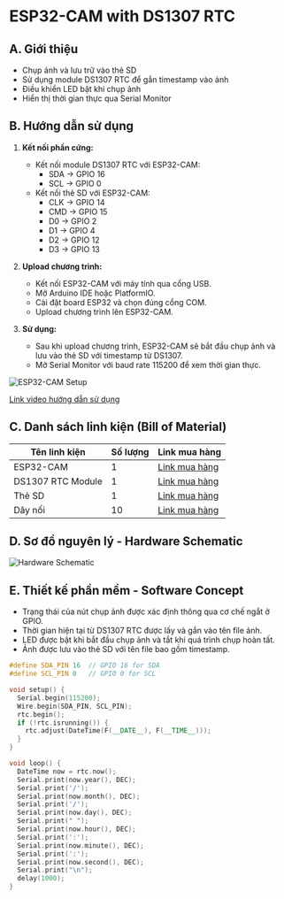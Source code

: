 # ESP32-CAM with DS1307 RTC

## A. Giới thiệu

- Chụp ảnh và lưu trữ vào thẻ SD
- Sử dụng module DS1307 RTC để gắn timestamp vào ảnh
- Điều khiển LED bật khi chụp ảnh
- Hiển thị thời gian thực qua Serial Monitor

## B. Hướng dẫn sử dụng

1. **Kết nối phần cứng:**
   - Kết nối module DS1307 RTC với ESP32-CAM:
     - SDA -> GPIO 16
     - SCL -> GPIO 0
   - Kết nối thẻ SD với ESP32-CAM:
     - CLK -> GPIO 14
     - CMD -> GPIO 15
     - D0 -> GPIO 2
     - D1 -> GPIO 4
     - D2 -> GPIO 12
     - D3 -> GPIO 13

2. **Upload chương trình:**
   - Kết nối ESP32-CAM với máy tính qua cổng USB.
   - Mở Arduino IDE hoặc PlatformIO.
   - Cài đặt board ESP32 và chọn đúng cổng COM.
   - Upload chương trình lên ESP32-CAM.

3. **Sử dụng:**
   - Sau khi upload chương trình, ESP32-CAM sẽ bắt đầu chụp ảnh và lưu vào thẻ SD với timestamp từ DS1307.
   - Mở Serial Monitor với baud rate 115200 để xem thời gian thực.

![ESP32-CAM Setup](link-to-your-image)

[Link video hướng dẫn sử dụng](https://www.youtube.com/watch?v=your-video-link)

## C. Danh sách linh kiện (Bill of Material)

| Tên linh kiện         | Số lượng | Link mua hàng                                        |
|-----------------------|----------|-----------------------------------------------------|
| ESP32-CAM             | 1        | [Link mua hàng](https://www.example.com/esp32-cam)  |
| DS1307 RTC Module     | 1        | [Link mua hàng](https://www.example.com/ds1307)     |
| Thẻ SD                | 1        | [Link mua hàng](https://www.example.com/sd-card)    |
| Dây nối               | 10       | [Link mua hàng](https://www.example.com/jumper-wires) |

## D. Sơ đồ nguyên lý - Hardware Schematic

![Hardware Schematic](link-to-your-schematic-image)

## E. Thiết kế phần mềm - Software Concept

- Trạng thái của nút chụp ảnh được xác định thông qua cơ chế ngắt ở GPIO.
- Thời gian hiện tại từ DS1307 RTC được lấy và gắn vào tên file ảnh.
- LED được bật khi bắt đầu chụp ảnh và tắt khi quá trình chụp hoàn tất.
- Ảnh được lưu vào thẻ SD với tên file bao gồm timestamp.

```cpp
#define SDA_PIN 16  // GPIO 16 for SDA
#define SCL_PIN 0   // GPIO 0 for SCL

void setup() {
  Serial.begin(115200);
  Wire.begin(SDA_PIN, SCL_PIN);
  rtc.begin();
  if (!rtc.isrunning()) {
    rtc.adjust(DateTime(F(__DATE__), F(__TIME__)));
  }
}

void loop() {
  DateTime now = rtc.now();
  Serial.print(now.year(), DEC);
  Serial.print('/');
  Serial.print(now.month(), DEC);
  Serial.print('/');
  Serial.print(now.day(), DEC);
  Serial.print(" ");
  Serial.print(now.hour(), DEC);
  Serial.print(':');
  Serial.print(now.minute(), DEC);
  Serial.print(':');
  Serial.print(now.second(), DEC);
  Serial.print("\n");
  delay(1000);
}
